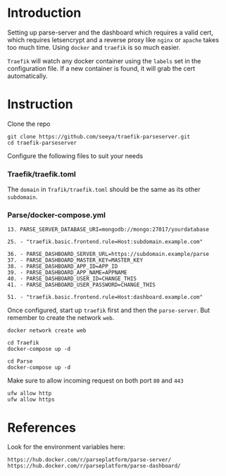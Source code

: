 # Introduction
Setting up parse-server and the dashboard which requires a valid cert, which requires letsencrypt and a reverse proxy like `nginx` or `apache` takes too much time. Using `docker` and `traefik` is so much easier.

`Traefik` will watch any docker container using the `labels` set in the configuration file.
If a new container is found, it will grab the cert automatically. 

# Instruction
Clone the repo
```
git clone https://github.com/seeya/traefik-parseserver.git
cd traefik-parseserver
```

Configure the following files to suit your needs
### Traefik/traefik.toml
The `domain` in `Trafik/traefik.toml` should be the same as its other `subdomain`.

### Parse/docker-compose.yml

```
13. PARSE_SERVER_DATABASE_URI=mongodb://mongo:27017/yourdatabase

25. - "traefik.basic.frontend.rule=Host:subdomain.example.com"

36. - PARSE_DASHBOARD_SERVER_URL=https://subdomain.example/parse
37. - PARSE_DASHBOARD_MASTER_KEY=MASTER_KEY
38. - PARSE_DASHBOARD_APP_ID=APP_ID
39. - PARSE_DASHBOARD_APP_NAME=APPNAME
40. - PARSE_DASHBOARD_USER_ID=CHANGE_THIS
41. - PARSE_DASHBOARD_USER_PASSWORD=CHANGE_THIS

51. - "traefik.basic.frontend.rule=Host:dashboard.example.com" 
```

Once configured, start up `traefik` first and then the `parse-server`.
But remember to create the network `web`.

```
docker network create web
```

```
cd Traefik
docker-compose up -d
```

```
cd Parse
docker-compose up -d
```

Make sure to allow incoming request on both port `80` and `443`
```
ufw allow http
ufw allow https
```

# References
Look for the environment variables here:
```
https://hub.docker.com/r/parseplatform/parse-server/
https://hub.docker.com/r/parseplatform/parse-dashboard/
```
